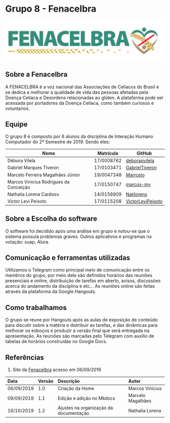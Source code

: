 # Grupo 8 - Fenacelbra

![Logo.](../assets/img/logo.png)

## Sobre a Fenacelbra

A FENACELBRA é a voz nacional das Associações de Celíacos do Brasil e se dedica a melhorar a qualidade de vida das pessoas afetadas pela Doença Celíaca e Desordens relacionadas ao glúten. A plataforma pode ser acessada por portadores da Doença Celíaca, como também curiosos e voluntarios.

## Equipe

O grupo 8 é composto por 6 alunos da disciplina de Interação Humano Computador do 2º Semestre de 2019. Sendo eles:

| Nome                                   | Matrícula  | GitHub                                                    |
| -------------------------------------- | ---------- | --------------------------------------------------------- |
| Débora Vilela                          | 17/0008762 | [deborapvilela](https://github.com/deborapvilela)         |
| Gabriel Marques Tiveron                | 17/0103471 | [GabrielTiveron](https://github.com/GabrielTiveron)       |
| Marcelo Ferreira Magalhães Júnior      | 19/0047348 | [Marrcelo](https://github.com/Marrcelo)                   |
| Marcos Vinícius Rodrigues da Conceição | 17/0150747 | [marcos-mv](https://github.com/marcos-mv)                 |
| Nathalia Lorena Cardoso                | 14/0156909 | [Natilorens](https://github.com/Natilorens)               |
| Victor Levi Peixoto                    | 17/0115208 | [VictorLeviPeixoto](https://github.com/VictorLeviPeixoto) |

## Sobre a Escolha do software

O software foi decidido após uma análise em grupo e notou-se que o sistema possuía problemas graves.
Outros aplicativos e programas na votação: suap, Alura.

## Comunicação e ferramentas utilizadas

Utilizamos o Telegram como principal meio de comunicação entre os membros do grupo, por meio dele são definidos horários das reuniões presenciais e online, distribuição de tarefas em aberto, avisos, discussões acerca do andamento da disciplina e etc...
As reuniões online são feitas através da plataforma da Google Hangouts.

## Como trabalhamos

O grupo se reune por Hangouts após as aulas de exposição de conteúdo para discutir sobre a matéria e distribuir as tarefas, e das dinâmicas para melhorar os esboços e produzir a versão final que será entregada na apresentação. As reuniões são marcadas pelo Telegram com auxílio de tabelas de horários construídas no Google Docs.


## Referências

1. Site da [Fenacelbra](http://www.fenacelbra.com.br/) acesso em 06/09/2019

| Data       | Versão | Descrição                 | Autor             |
| :--------- | :----- | :------------------------ | :---------------- |
| 06/09/2019 | 1.0    | Criação da Home           | Marcos Vinícius   |
| 09/09/2019 | 1.1    | Edição e adição no Mkdocs | Marcelo Magalhães |
| 16/10/2019 | 1.2    | Ajustes na organização da documentação | Nathalia Lorena |